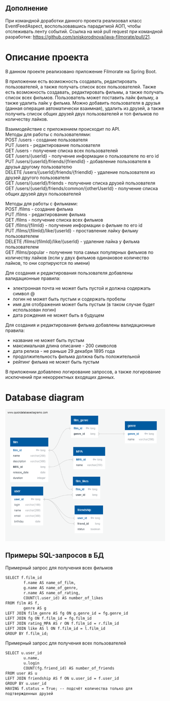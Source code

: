 ## Дополнение
При командной доработки данного проекта реализовал класс EventFeedAspect, воспользовавшись парадигмой АОП, чтобы отслеживать ленту событий. Ссылка на мой pull request при командной разработке: https://github.com/sniskorodnova/java-filmorate/pull/21.

# Описание проекта
В данном проекте реализовано приложение Filmorate на Spring Boot.

В приложении есть возможность создавать, редактировать пользователей, а также получать список всех пользователей.
Также есть возможность создавать, редактировать фильмы, а также получать список всех фильмов. Пользователь может
поставить лайк фильму, а также удалить лайк у фильма. Можно добавить пользователя в друзья (данная операция
автоматически взаимная), удалить из друзей, а также получить список общих друзей двух пользователей и топ фильмов
по количеству лайков.

Взаимодействие с приложением происходит по API.  
Методы для работы с пользователями:  
POST /users - создание пользователя  
PUT /users - редактирование пользователя  
GET /users - получение списка всех пользователей  
GET /users/{userId} - получение информации о пользователе по его id  
PUT /users/{userId}/friends/{friendId} - добавление пользователя в друзья другому пользователю  
DELETE /users/{userId}/friends/{friendId} - удаление пользователя из друзей другого пользователя  
GET /users/{userId}/friends - получение списка друзей пользователя  
GET /users/{userId}/friends/common/{otherUserId} - получение списка общих друзей двух пользователей  


Методы для работы с фильмами:  
POST /films - создание фильма  
PUT /films - редактирование фильма  
GET /films - получение списка всех фильмов  
GET /films/{filmId} - получение информации о фильме по его id  
PUT /films/{filmId}/like/{userId} - проставление лайку фильму пользователем  
DELETE /films/{filmId}/like/{userId} - удаление лайка у фильма пользователем  
GET /films/popular - получение топа самых популярных фильмов по количеству лайков (если у двух фильмов одинаковое
количество лайков, то они сортируются по имени)


Для создания и редактирования пользователя добавлены валидационные правила:
- электронная почта не может быть пустой и должна содержать символ @
- логин не может быть пустым и содержать пробелы
- имя для отображения может быть пустым (в таком случае будет использован логин)
- дата рождения не может быть в будущем

Для создания и редактирования фильма добавлены валидационные правила:
- название не может быть пустым
- максимальная длина описание - 200 символов
- дата релиза - не раньше 29 декабря 1895 года
- продолжительность фильма должна быть положительной
- рейтинг фильма не может быть пустым

В приложении добавлено логирование запросов, а также логирование исключений при некорректных входящих данных.

# Database diagram

![](images/database_diagram.png)

## Примеры SQL-запросов в БД
    
Примерный запрос для получения всех фильмов
    
    SELECT f.film_id
            f.name AS name_of_film,
            g.name AS name_of_genre,
            r.name AS name_of_rating,
            COUNT(l.user_id) AS number_of_likes
    FROM film AS f,
            genre AS g
    LEFT JOIN film_genre AS fg ON g.genre_id = fg.genre_id
    LEFT JOIN fg ON f.film_id = fg.film_id
    LEFT JOIN rating_MPA AS r ON f.film_id = r.film_id
    LEFT JOIN like AS l ON f.film_id = l.film_id
    GROUP BY f.film_id;

Примерный запрос для получения всех пользователей

    SELECT u.user_id
            u.name,
            u.login
            COUNT(fg.friend_id) AS number_of_friends
    FROM user AS u
    LEFT JOIN friendship AS f ON u.user_id = f.user_id
    GROUP BY u.user_id
    HAVING f.status = True; -- подсчёт количества только для подтвержденных друзей
    
